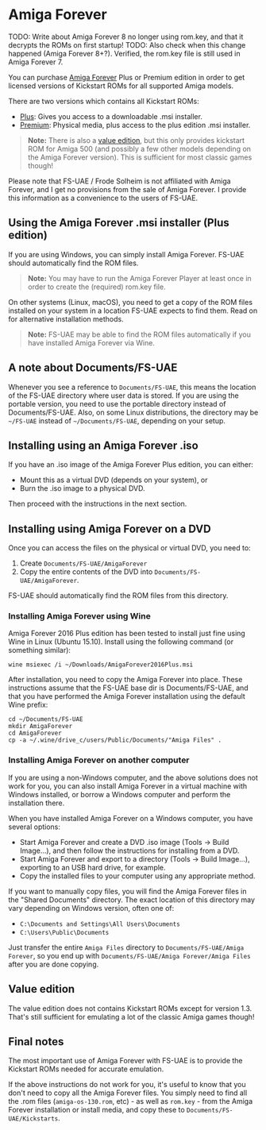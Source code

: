 # Amiga Forever

TODO: Write about Amiga Forever 8 no longer using rom.key, and that it decrypts
the ROMs on first startup!
TODO: Also check when this change happened (Amiga Forever 8+?). Verified,
the rom.key file is still used in Amiga Forever 7.

You can purchase [Amiga Forever](https://www.amigaforever.com/) Plus or
Premium edition in order to get licensed versions of Kickstart ROMs for all
supported Amiga models.

There are two versions which contains all Kickstart ROMs:

- [Plus](https://www.amigaforever.com/plus/): Gives you access to a
  downloadable .msi installer.
- [Premium](https://www.amigaforever.com/premium/): Physical media,
  plus access to the plus edition .msi installer.

> **Note:** There is also a
> [value edition](https://www.amigaforever.com/value/), but this only
> provides kickstart ROM for Amiga 500 (and possibly a few other models
> depending on the Amiga Forever version). This is sufficient for most
> classic games though!

Please note that FS-UAE / Frode Solheim is not affiliated with
Amiga Forever, and I get no provisions from the sale of Amiga Forever.
I provide this information as a convenience to the users of FS-UAE.

## Using the Amiga Forever .msi installer (Plus edition)

If you are using Windows, you can simply install Amiga Forever. FS-UAE
should automatically find the ROM files.

> **Note:** You may have to run the Amiga Forever Player at least once
> in order to create the (required) rom.key file.

On other systems (Linux, macOS), you need to get a copy of the ROM files
installed on your system in a location FS-UAE expects to find them.
Read on for alternative installation methods.

> **Note:** FS-UAE may be able to find the ROM files automatically if you
> have installed Amiga Forever via Wine.

## A note about Documents/FS-UAE

Whenever you see a reference to `Documents/FS-UAE`, this means the location
of the FS-UAE directory where user data is stored. If you are using the
portable version, you need to use the portable directory instead of
Documents/FS-UAE. Also, on some Linux distributions, the directory may
be `~/FS-UAE` instead of `~/Documents/FS-UAE`, depending on your setup.

## Installing using an Amiga Forever .iso

If you have an .iso image of the Amiga Forever Plus edition, you can either:

- Mount this as a virtual DVD (depends on your system), or
- Burn the .iso image to a physical DVD.

Then proceed with the instructions in the next section.

## Installing using Amiga Forever on a DVD

Once you can access the files on the physical or virtual DVD, you need to:

1. Create `Documents/FS-UAE/AmigaForever`
2. Copy the entire contents of the DVD into `Documents/FS-UAE/AmigaForever`.

FS-UAE should automatically find the ROM files from this directory.

### Installing Amiga Forever using Wine

Amiga Forever 2016 Plus edition has been tested to install just fine
using Wine in Linux (Ubuntu 15.10). Install using the following command
(or something similar):

    wine msiexec /i ~/Downloads/AmigaForever2016Plus.msi

After installation, you need to copy the Amiga Forever into place.
These instructions assume that the FS-UAE base dir is Documents/FS-UAE,
and that you have performed the Amiga Forever installation using the default
Wine prefix:

    cd ~/Documents/FS-UAE
    mkdir AmigaForever
    cd AmigaForever
    cp -a ~/.wine/drive_c/users/Public/Documents/"Amiga Files" .

### Installing Amiga Forever on another computer

If you are using a non-Windows computer, and the above solutions does
not work for you, you can also install Amiga Forever in a virtual machine
with Windows installed, or borrow a Windows computer and perform the
installation there.

When you have installed Amiga Forever on a Windows computer, you have
several options:

- Start Amiga Forever and create a DVD .iso image (Tools -> Build Image...),
  and then follow the instructions for installing from a DVD.
- Start Amiga Forever and export to a directory (Tools -> Build Image...),
  exporting to an USB hard drive, for example.
- Copy the installed files to your computer using any appropriate method.

If you want to manually copy files, you will find the Amiga Forever files
in the "Shared Documents" directory. The exact location of this directory
may vary depending on Windows version, often one of:

- `C:\Documents and Settings\All Users\Documents`
- `C:\Users\Public\Documents`

Just transfer the entire `Amiga Files` directory to
`Documents/FS-UAE/Amiga Forever`, so you end up with
`Documents/FS-UAE/Amiga Forever/Amiga Files` after you are done copying.

## Value edition

The value edition does not contains Kickstart ROMs except for version 1.3.
That's still sufficient for emulating a lot of the classic Amiga games though!

## Final notes

The most important use of Amiga Forever with FS-UAE is to provide the
Kickstart ROMs needed for accurate emulation.

If the above instructions do not work for you, it's useful to know that
you don't need to copy all the Amiga Forever files. You simply need
to find all the .rom files (`amiga-os-130.rom`, etc) - as well as `rom.key` -
from the Amiga Forever installation or install media, and copy these
to `Documents/FS-UAE/Kickstarts`.
